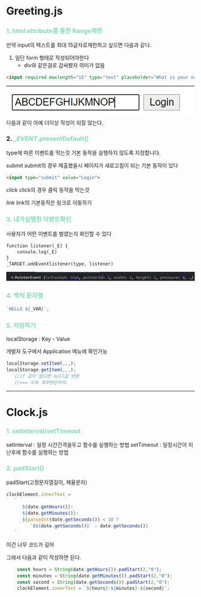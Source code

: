 <span style="color : #83dcb7;"></span>
# Greeting.js
### <span style="color : #83dcb7;">1. html attribute를 통한 Range제한</span>
만약 input의 텍스트를 최대 15글자로제한하고 싶으면 다음과 같다. 
1. 일단 form 형태로 작성되어야한다
   * div와 같은걸로 감싸봤자 의미가 없음


```html
<input required maxlength="15" type="text" placeholder="What is your name?" />
```
![](2022-01-13-06-16-31.png)
다음과 같이 아예 더이상 작성이 되질 않는다.

### 2. <span style="color : #83dcb7;">*_EVENT*.preventDefault()</span>
type에 따른 이벤트를 막는것
기본 동작을 실행하지 않도록 지정합니다.

*submit*
submit의 경우 제출했을시 페이지가 새로고침이 되는 기본 동작이 있다
```html
<input type="submit" value="Login">
```

*click*
click의 경우 클릭 동작을 막는것

*link*
link의 기본동작은 링크로 이동하기

### <span style="color : #83dcb7;">3. 내가실행한 이벤트확인</span>
사용자가 어떤 이벤트를 벌였는지 화인할 수 있다
```
function listener(_E) {
    console.log(_E)
}
_TARGET.addEventlistener(type, listener)
```  
![](2022-01-13-23-00-11.png)

### <span style="color : #83dcb7;">4. 백틱 문자열</span>
```js
`HELLO ${_VAR}`;
```

### <span style="color : #83dcb7;">5. 저장하기</span>
localStorage : Key - Value

개발자 도구에서 Application 메뉴에 확인가능
```js
localStorage.setItem(,,,);
localStorage.getItem(,,,);
   //if 값이 없다면 null값 반환
   //=== 으로 유무판단하자.
```
----------------------------------------------------------------------------

# Clock.js
### <span style="color : #83dcb7;">1. setInterval/setTimeout </span>
setInterval : 일정 시간간격을두고 함수를 실행하는 방법
setTimeout : 일정시간이 지난후에 함수를 실행하는 방법

### <span style="color : #83dcb7;">2. padStart() </span>
padStart(고정문자열길이, 채울문자)

```js
clockElement.innerText = 
   `
      ${date.getHours()}:
      ${date.getMinutes()}:
      ${parseInt(date.getSeconds()) < 10 ? 
         `0${date.getSeconds()}` : date.getSeconds()}
   `
```
이건 너무 코드가 길어

그래서 다음과 같이 작성하면 된다.
```js
    const hours = String(date.getHours()).padStart(2,"0");
    const minutes = String(date.getMinutes()).padStart(2,"0");
    const second = String(date.getSeconds()).padStart(2,"0");
    clockElement.innerText = `${hours}:${minutes}:${second}`;
```
